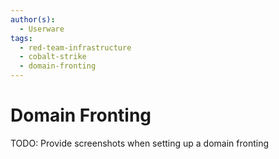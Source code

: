 ```yaml
---
author(s):
  - Userware
tags:
  - red-team-infrastructure
  - cobalt-strike
  - domain-fronting
---
```

# Domain Fronting

TODO: Provide screenshots when setting up a domain fronting